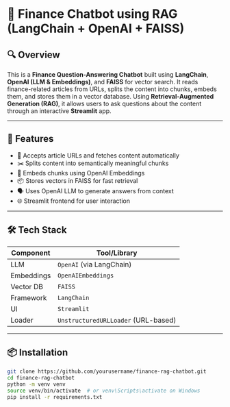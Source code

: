 # 🤖 Finance Chatbot using RAG (LangChain + OpenAI + FAISS)

## 🔍 Overview
This is a **Finance Question-Answering Chatbot** built using **LangChain**, **OpenAI (LLM & Embeddings)**, and **FAISS** for vector search. It reads finance-related articles from URLs, splits the content into chunks, embeds them, and stores them in a vector database. Using **Retrieval-Augmented Generation (RAG)**, it allows users to ask questions about the content through an interactive **Streamlit** app.

---

## 🚀 Features
- 📄 Accepts article URLs and fetches content automatically
- ✂️ Splits content into semantically meaningful chunks
- 🧠 Embeds chunks using OpenAI Embeddings
- 📦 Stores vectors in FAISS for fast retrieval
- 🗣️ Uses OpenAI LLM to generate answers from context
- 🌐 Streamlit frontend for user interaction

---

## 🛠️ Tech Stack

| Component      | Tool/Library                            |
|----------------|-----------------------------------------|
| LLM            | `OpenAI` (via LangChain)                |
| Embeddings     | `OpenAIEmbeddings`                      |
| Vector DB      | `FAISS`                                 |
| Framework      | `LangChain`                             |
| UI             | `Streamlit`                             |
| Loader         | `UnstructuredURLLoader` (URL-based)     |

---

## 📦 Installation

```bash
git clone https://github.com/yourusername/finance-rag-chatbot.git
cd finance-rag-chatbot
python -m venv venv
source venv/bin/activate  # or venv\Scripts\activate on Windows
pip install -r requirements.txt

